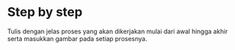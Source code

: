 # Step by step
Tulis dengan jelas proses yang akan dikerjakan mulai dari awal hingga akhir serta masukkan gambar pada setiap prosesnya.
